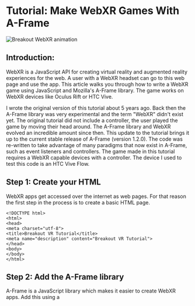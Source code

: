 # Tutorial: Make WebXR Games With A-Frame

![Breakout WebXR animation](img/breakoutWebXR_.gif)

## Introduction:

WebXR is a JavaScript API for creating virtual reality and augmented reality experiences for the web. A user with a WebXR headset can go to this web page and use the app. This article walks you through how to write a WebXR game using JavaScript and Mozilla's A-Frame library. The game works on WebXR devices like Oculus Rift or HTC Vive.

I wrote the original version of this tutorial about 5 years ago. Back then the A-Frame library was very experimental and the term "WebXR" didn't exist yet. The original tutorial did not include a controller, the user played the game by moving their head around. The A-Frame library and WebXR evolved an incredible amount since then. This update to the tutorial brings it up to the current stable release of A-Frame (version 1.2.0). The code was re-written to take advantage of many paradigms that now exist in A-Frame, such as event listeners and controllers. The game made in this tutorial requires a WebXR capable devices with a controller. The device I used to test this code is an HTC Vive Flow.

## Step 1: Create your HTML

WebXR apps get accessed over the internet as web pages. For that reason the first step in the process is to create a basic HTML page.

    <!DOCTYPE html>
    <html>
    <head>
    <meta charset="utf-8">
    <title>Breakout VR Tutorial</title>
    <meta name="description" content="Breakout VR Tutorial">
    </head>
    <body>
    </body>
    </html>

## Step 2: Add the A-Frame library

A-Frame is a JavaScript library which makes it easier to create WebXR apps. Add this using a <script> tag inside the <head> section of the HTML.

    <!-- Basic A-Frame library -->
    <script src="https://aframe.io/releases/1.2.0/aframe.min.js"></script>

## Step 3: Set up Game Elements

Most of the elements in our game will be dynamic and change as part of the game. Some elements will not move or have very little interaction. We will add elements inside the <body> tag of the HTML using special tags specific to the A-Frame library.

The a-scene element has to be in the body of the HTML. All the other A-Frame elements will get placed inside of it.

    <a-scene>	
    </a-scene>	

Mixins are a way of defining attributes for a group of objects without declaring the attributes on each of those objects.

Instead of using Mixins you could define the attributes directly. This doesn’t seem super useful to me, but it’s part of the A-Frame framework, so I included it in this tutorial.

    <!-- Mixins. -->
    <a-assets>
      <a-mixin id="red" material="color: red"></a-mixin>
      <a-mixin id="green" material="color: green"></a-mixin>
      <a-mixin id="blue" material="color: blue; opacity: 0.5"></a-mixin>
      <a-mixin id="url-red" material="color: #d63959"></a-mixin>
      <a-mixin id="cube" geometry="primitive: box"></a-mixin>
    </a-assets>

To help the player see the game area we are going to place flat planes behind and below the game area. These go in the <body> section. 

    <!-- set game background planes. -->
    <a-plane position="0 0 -3" rotation="-90 0 0" width="4" height="8" color="#a0a0a0"></a-plane>
    <a-plane position="0 2 -5" rotation="0 0 0" width="4" height="4" color="#bfabce"></a-plane>

We could set the scene background to a flat color. A 360 degree image looks more interesting, so I added in an example image provided by Mozilla. This is done with an element called <a-sky>.

    <!-- sky color. -->
    <a-sky src="https://cdn.aframe.io/360-image-gallery-boilerplate/img/city.jpg"></a-sky>

We need to specify where the camera is at. To do this we add an A-Frame camera tag. 

We will set wasd-controls to disabled. This prevents the player from moving the camera away from the game board. If we do not disable this then the player can move around the scene.

We will also included a setting for laser-controls. This will allow the user to interact with the app using a laser style VR controller.

    <!-- Set camera and controller starting position. -->
    <a-entity position="0 0 3.8">
      <a-camera look-controls wasd-controls="enabled: false"></a-camera>
      <a-entity laser-controls="hand: right"></a-entity>
    </a-entity>

There will be some text that we display to the user. First there will be some text that shows “Start Game”. This will default to visible (opacity of 1) and disappear when the game starts. 

Next there will be text displayed as “Game Over” if the user loses. This element starts out hidden (opacity of 0) when the game begins 

There will be text displayed as “You Win” if the user wins. This element also starts out hidden (opacity of 0) when the game begins. 

We will have text that shows how many “lives” the player has. This text will change as the game goes on.

We will have text that shows the “score” of the player. This text will also change as the game goes on. 

Each of these have a unique “id” attribute. The "id" attribute gets used to change the element with JavaScript. 

The “Start Game” will have also have a special attribute, so that we can add A-Frame listeners to it. We will name this attribute “handle-start”. This is a unique name that we made up for this particular element.

    <!-- set a plane to track where the user is pointing -->
    <a-plane id="moveTracker" color="#FFFFFF" rotation="0 0 0" position="0 0 -1.6" opacity="0" width="20" height="20" cursor-listener></a-plane>

There will be some text that we display to the user. First there will be some text that shows "Start Game". This will default to visible (opacity of 1) and disappear when the game starts.

Next there will be text displayed as "Game Over" if the user loses. This element starts out hidden (opacity of 0) when the game begins

There will be text displayed as "You Win" if the user wins. This element also starts out hidden (opacity of 0) when the game begins.

We will have text that shows how many "lives" the player has. This text will change as the game goes on.

We will have text that shows the "score" of the player. This text will also change as the game goes on.

Each of these have a unique "id" attribute. The "id" attribute gets used to change the element with JavaScript.

The "Start Game" will have also have a special attribute, so that we can add A-Frame listeners to it. We will name this attribute "handle-start". This is a unique name that we made up for this particular element.

    <!-- Start Game text -->
    <a-entity id="startGameText" text="font: mozillavr; width: 5; lineHeight: 50; letterSpacing: 5; color: green; value: Start" position="2.2 2 0.5" rotation="0 0 0" handle-start></a-entity>

    <!-- Game Over text -->
    <a-entity id="gameOverText" text="opacity: 0; font: mozillavr; width: 5; lineHeight: 50; letterSpacing: 5; color: red; value: Game Over" position="1.9 2.5 0.5" rotation="0 0 0"></a-entity>

    <!-- You Win text -->
    <a-entity id="youWinText" text="opacity: 0; font: mozillavr; width: 5; lineHeight: 50; letterSpacing: 5; color: green; value: You Win" position="2 2.5 0.5" rotation="0 0 0"></a-entity>

    <!-- Player Lives text -->
    <a-entity id="livesText" text="font: mozillavr; width: 5; lineHeight: 50; letterSpacing: 5; color: blue; value: Lives: 3" position="4 3.8 -0.8" rotation="0 0 0"></a-entity>

    <!-- Score text -->
    <a-entity id="scoreText" text="font: mozillavr; width: 5; lineHeight: 50; letterSpacing: 5; color: blue; value: Score: 0" position="0 3.8 -0.8" rotation="0 0 0"></a-entity>

We will also add a paddle and a ball. These will be more interactive.  The paddle will be a rectangular box which the user can move back and forth. The ball will bounce around in the play area. These each have a unique ID attribute and also unique A-Frame handler attributes.

    <!-- Add the game paddle -->
    <a-box id="gamePaddle" color="#42f4aa" position="0 0.3 -1" depth="0.2" height="0.2" width="1" handle-paddle></a-box>

    <!-- Add the game ball -->
    <a-sphere id="gameBall" color="#FFFFFF" radius="0.15" position="0 1.25 -1" handle-ball></a-box>

We could specify a light source to influence how the game elements appear. I couldn't tell much of a difference with the light source specified, so I left this out. Refer to A-Frame's documentation if you would like to specify the light source location(s) for your app.

We have most of our game elements defined. We want to also have rows of blocks that the game ball will break when it hits them. We could have defined these game blocks in the HTML like we did with the game paddle. We will add these elements through JavaScript to show how that to do it that way.

First we will add a script section to the HTML. JavaScript code will go in this. We will initialize arrays of variables. These will store information about the game blocks. In programming best practices these variables would go inside functions and get passed as parameters. This is game is a simple app though, so we will use them as top level variables for simplicity's sake.

    <script>		
      //initialize variables 
      
      //arrays to hold the blocks and their positions
      let gameBlocks = []; //array of objects
      let gameBlocksX = []; //X dimensions of the blocks
      let gameBlocksY = []; //Y dimensions of the blocks
      let gameBlocksZ = []; //Z dimensions of the blocks
      let gameBlocksActive = []; //whether the block is active      
      let blockWidth = 0.8; //how wide blocks are in the X dimension
      let blockHeight = 0.2; //how tall blocks are in the Y dimension
      let blockDepth = 0.2; //how deep blocks are in the Z dimension
      let blockColor = '#4CC3D9'; //the default color of the blocks (later this was changed to be dynamically generated)

    </script>

Next we will add a window.onload function in the JavaScript. Any code we put inside this function will run after the page is ready. Inside this function we are going to put code that appends our game blocks to the scene. In A-Frame we add boxes with a-box elements. We use JavaScript’s document.getElementById() method to identify the scene. Then we use JavaScript’s appendChild method to add the game blocks.

    //wait until the page loads to perform the following
    window.onload = function (){
      //create the game blocks

      //declare the blocks and their attributes
      for (i = 0; i < 12; i++) 
      {
        gameBlocks[i] = document.createElement('a-box');
        gameBlocks[i].setAttribute('width', blockWidth);
        gameBlocks[i].setAttribute('height', blockHeight);
        gameBlocks[i].setAttribute('depth', blockDepth);   
        blockColor = '#' + parseInt(Math.random() * 0xffffff).toString(16);
        gameBlocks[i].setAttribute('color', blockColor);
        gameBlocksActive[i] = "1";
      }

      //set the position of the blocks

      //Top row
      gameBlocksX[0] = -1.5;
      gameBlocksY[0] = 3.5;
      gameBlocksZ[0] = -1;

      gameBlocksX[1] = -0.5;
      gameBlocksY[1] = 3.5;
      gameBlocksZ[1] = -1;

      gameBlocksX[2] = 0.5
      gameBlocksY[2] = 3.5;
      gameBlocksZ[2] = -1;

      gameBlocksX[3] = 1.5;
      gameBlocksY[3] = 3.5;
      gameBlocksZ[3] = -1;

      //Middle row
      gameBlocksX[4] = -1.5;
      gameBlocksY[4] = 3;
      gameBlocksZ[4] = -1;

      gameBlocksX[5] = -0.5;
      gameBlocksY[5] = 3;
      gameBlocksZ[5] = -1;

      gameBlocksX[6] = 0.5
      gameBlocksY[6] = 3;
      gameBlocksZ[6] = -1;

      gameBlocksX[7] = 1.5;
      gameBlocksY[7] = 3;
      gameBlocksZ[7] = -1;

      //Bottom row
      gameBlocksX[8] = -1.5;
      gameBlocksY[8] = 2.5;
      gameBlocksZ[8] = -1;

      gameBlocksX[9] = -0.5;
      gameBlocksY[9] = 2.5;
      gameBlocksZ[9] = -1;

      gameBlocksX[10] = 0.5
      gameBlocksY[10] = 2.5;
      gameBlocksZ[10] = -1;

      gameBlocksX[11] = 1.5;
      gameBlocksY[11] = 2.5;
      gameBlocksZ[11] = -1;

      //add the blocks to the scene
      let scene = document.getElementById("scene"); //assign a name to the A-Frame scene
      for (i = 0; i < 12; i++) 
      {
        scene.appendChild(gameBlocks[i]);
        gameBlocks[i].setAttribute('position', gameBlocksX[i] + ' ' + gameBlocksY[i] + ' ' + gameBlocksZ[i]);
      }
    }

## Step 4: Add Sound

We want the game to have some sound effects, so we will initializze audio files.

    //initialize sound
    let soundWarp = new Audio('warp-sfx-6897.mp3');
    let soundImpact = new Audio('electronic-impact-soft-10019.mp3');
    let soundChime = new Audio('chime-sound-7143.mp3');

## Step 5: Add JavaScript Game Logic

Now we are going to add a bunch of functions to the code. These functions are pieces of the code that will run many times.

Note: In JavaScript there are lots of different ways to define a function. For example, you will sometimes see people write stuff like this: 

    const myFunctionName () => {}

I learned to program in C++ and I like to use that style of function definition:

    function myFunctionName() {}

Whatever style you like to use will work fine.

First we will add a function that stops playing sounds. Later we will call this to stop sounds before a new sound needs to play.

    //stop all of the sounds
    function stopAllSounds(){
      soundWarp.pause();
      soundImpact.pause();
      soundChime.pause();
      soundWarp.currentTime = 0;
      soundImpact.currentTime = 0;
      soundChime.currentTime = 0;
    }

Next we will have a function to detect if the player has broken all the blocks. We will use this to check if the player won the game.

    //function to check if all blocks are broken, return true if so
    function checkBlocks(){
      let returnValue = 1;
      for (i = 0; i < 12; i++){
        if(gameBlocksActive[i] == "1")
          returnValue = 0;
      }
      return returnValue;
    }

We will add a function which will move the ball. Moving the ball happens by adding the ball’s velocity to the coordinates. Later we will will update the position attribute of the ball with the new coordinates.

    function moveBall(){
      //move the game ball
      gameBallX = gameBallX + gameBallVelocityX;
      gameBallY = gameBallY + gameBallVelocityY;
    }

We will add a function to reset the location of the ball. To make the game more interesting we will randomize the X dimension of the game ball each time. Note how we use the setAttribute method to change information about the element.

    //function to reset the ball position
    function resetBall(){
      gameBallX = Math.floor(Math.random() * ((rightBorder - 0.5) - (leftBorder + 0.5) + 1)) + (leftBorder + 0.5);
      gameBallY = 1.25;
      gameBallZ = -1;
      gameBallVelocityX = 0.045;
      gameBallVelocityY = 0.075;
      gameBall.setAttribute('position', gameBallX + ' ' + gameBallY + ' ' + gameBallZ);
    }

We will add a function to update the colors of the paddle. If the player’s laser cursor points at the paddle then we will change the color. I initially designed the game so that the player would grab the cursor and drag it back and forth. I later found that using the point without grabbing made for a better experience. I left the grab coloring in this code to show how to do it though, because it seems like it might be useful for other apps.

    function updatePaddle(){
      if(boxGrabbed == true){
        gamePaddle.setAttribute('color', "#FFFF00");   
      } else if(boxHovered == true){
        gamePaddle.setAttribute('color', "#FF0000");                       
      } else {
        gamePaddle.setAttribute('color', "#0000FF");
      }
    }

We will add a function to reset all the blocks. This will happen if the player starts a new game. The blocks don’t go anywhere when broken. Instead we will hide them by changing the opacity to 0. This function changes the opacity back to 1 to make them visible again. To make the game more interesting the blocks get assigned random colors.

    //function to reset the blocks
    function resetBlocks(){
      for (i = 0; i < 12; i++) 
      {
        gameBlocksActive[i] = "1";
        let blockColor = '#' + parseInt(Math.random() * 0xffffff).toString(16);
        gameBlocks[i].setAttribute('color', blockColor);
        gameBlocks[i].setAttribute('opacity', '1');
      }
    }

We will add a function to check for collisions of the game ball with different game elements. There is at least one open source library for detecting collisions between A-Frame elements. I found that library to be a bit complex for our simple app though. It turned out to easier to roll my own collision detection code. This next function checks for collisions.

    function checkCollisions(){
      let startGameText = document.getElementById('startGameText');
      //checking border collisions
      if(gameBallY >= topBorder){
        gameBallVelocityY = gameBallVelocityY * -1; //make the ball bounce
        gameBallY = gameBallY - 0.1; //to help prevent ball getting stuck
      }
      if(gameBallY <= bottomBorder){
        gameBallVelocityY = gameBallVelocityY * -1; //make the ball bounce
        gameBallY = gameBallY + 0.1; //to help prevent balls getting stuck

        if(gameIsOn == 1){ //if the user is playing
          livesValue = livesValue - 1; //remove a life
          let livesText = document.getElementById('livesText');
          livesText.setAttribute('text', 'font: mozillavr; width: 5; lineHeight: 50; letterSpacing: 5; color: blue; value: Lives: ' + livesValue); //update the life text
          resetBall(); //reset the ball's location so it doesn't get stuck
          stopAllSounds();
          soundImpact.play(); //play a sound

          if(livesValue == 0){ //if the player runs out of lives
            //turn the game off
            gameIsOn = 0;

            //display the Game Over text by setting the opacity to 1
            let gameOverText = document.getElementById('gameOverText');
            gameOverText.setAttribute('text', 'opacity: 1; font: mozillavr; width: 5; lineHeight: 50; letterSpacing: 5; color: red; value: Game Over');

            //reset the blocks
            resetBlocks();

            //display the Start text by changing the opacity to 1
            startGameText.setAttribute('text', 'opacity: 1; font: mozillavr; width: 5; lineHeight: 50; letterSpacing: 5; color: green; value: Start');
          }
        }
      }
      if(gameBallX >= rightBorder){
        gameBallVelocityX = gameBallVelocityX * -1; //make the ball bounce
      }
      if(gameBallX <= leftBorder){
        gameBallVelocityX = gameBallVelocityX * -1; //make the ball bounce
      }
      
      //checking block collisions
      //for each block
      for (i = 0; i < 12; i++){	
        //block collisions
        if((((gameBallY + (gameBallRadius * .8)) >= (gameBlocksY[i] - blockHeight)) && ((gameBallY - (gameBallRadius * .8)) <= gameBlocksY[i])) && ((gameBallX + (gameBallRadius * .8)) >= (gameBlocksX[i]))  && ((gameBallX - (gameBallRadius * .8)) <= (gameBlocksX[i] + blockWidth)) && (gameBlocksActive[i] == "1")){

          gameBallVelocityY = gameBallVelocityY * -1; //make the ball bounce

          gameBlocksActive[i] = "0"; //mark the block as broken
          gameBlocks[i].setAttribute('opacity', '0'); //hide the block

          if(checkBlocks()){ //if all of the blocks are broken
            resetBlocks(); //reset the blocks
            resetBall(); //reset the ball position
          }

          if(gameIsOn == 1){
            scoreValue = scoreValue + 1; //increase the player's score
            let scoreText = document.getElementById('scoreText');
            scoreText.setAttribute('text', 'font: mozillavr; width: 5; lineHeight: 50; letterSpacing: 5; color: blue; value: Score: ' + scoreValue); //update the score text
            stopAllSounds();
            soundChime.play(); //play a sound 

            if(scoreValue == 12){ //if the player broke all of the blocks
              gameIsOn = 0; //turn off the game
              //display the You Win text by changing the opacity to 1
              let youWinText = document.getElementById('youWinText');
              youWinText.setAttribute('text', 'opacity: 1; font: mozillavr; width: 5; lineHeight: 50; letterSpacing: 5; color: green; value: You Win');
              //display the Start text by changing the opacity to 1
              startGameText.setAttribute('text', 'opacity: 1; font: mozillavr; width: 5; lineHeight: 50; letterSpacing: 5; color: green; value: Start');
            }
          }
        }
      }

      //checking paddle collisions		
      if( ((gameBallY + (gameBallRadius * .8)) >= (gamePaddleY - gamePaddleHeight)) && ((gameBallY - (gameBallRadius * .8)) <= (gamePaddleY) && ((gameBallX + (gameBallRadius * .8)) >= (gamePaddleX - gamePaddleWidth * .5))  && ((gameBallX - (gameBallRadius * .8)) <= (gamePaddleX + gamePaddleWidth *.5)))){
        gameBallVelocityY = gameBallVelocityY * -1; //make the ball bounce
      }
    }

The functions above need to interact with certain information throughout the game.  We will add variables to track that information used by the game code. I declared these as top level variables due to the simple nature of the app. (In large or complex apps you would pass this information back and forth to each function as parameters.)

    let gameIsOn = 0; //whether the game is active, controls certain functionality
    let intervalLength = 25; //determines the speed of the game
    let topBorder = 3.5; //border of game area in the Y dimension
    let bottomBorder = 0.25; //border of game area in the Y dimension
    let rightBorder = 1.8; //border of game area in the X dimension
    let leftBorder = -1.8; //border of game area in the X dimension
    let scoreValue = 0; //keeps 
    let boxGrabbed; // whether or not the user grabbed the box (the user doesn't drag the box in the final version, but I left this in for illustration) 
    let boxHovered; // whether or not the user is hovering over the box
    let livesValue = 3; // how many lives the player has
    let gamePaddleX = 0; //where the game paddle is in the X dimension
    let gamePaddleY = 0.3; //where the game paddle is in the Y dimension
    let gamePaddleZ = -1; //where the game paddle is in the Z dimension
    let gamePaddleWidth = 1; //how wide the game paddle is in the X dimension
    let gamePaddleHeight = 0.2; //how tall the game paddle is in the Y dimension
    let gamePaddleDepth = 0.2; //how deep the game paddle is in the Z dimension
    let gameBallX = 0; //the position of the game ball in the X dimension
    let gameBallY = 1.25; //the position of the game ball in the Y dimension
    let gameBallZ = -1; //the position of the game ball in the Z dimension
    let gameBallVelocityX = 0.045; //how fast the game ball is moving in the X dimension
    let gameBallVelocityY = 0.075; //how fast the game ball is moving in the Y dimension
    let gameBallRadius = 0.15; //how fast the game ball is moving in the Z dimension

## Step 6: Add A-Frame JavaScript Code

Next we will add A-Frame listeners to the interact game components. These listeners define how the user can interact with the game.

The first handler will add Event Listeners to the game paddle. We added a unique attribute called “handle-paddle” to the game paddle element in the HTML. In A-Frame we register that as a component and then add event listeners to it.

We will detect when the user points the laser cursor at the game paddle. For that we add “raycaster-intersected”. When this happens we will set the boxHovered variable to true and call the updatePaddle() function. This will change the color of the game paddle.

We will also detect if the user “grabs” the paddle, by holding down the controller button while pointing at the paddle. (This “grab” feature isn’t actually used to move the paddle in this final version, but it seems like a useful feature so I left the code for in for illustration.)

    AFRAME.registerComponent('handle-paddle', {
      init: function () {
        let el = this.el;
        
        el.addEventListener('mousedown', function (evt) {
          boxGrabbed = true;
        });
        
        el.addEventListener('mouseup', function (evt) {
          boxGrabbed = false;
        });     
        
        el.addEventListener('raycaster-intersected', evt => {  
          this.raycaster = evt.detail.el;
        });
        this.el.addEventListener('raycaster-intersected-cleared', evt => {
          this.raycaster = null;
        });
      },
      tick: function () {
        if (!this.raycaster) { 
          boxHovered = false;
          updatePaddle();
          return; 
        }// Not intersecting.
        let intersection = this.raycaster.components.raycaster.getIntersection(this.el);
        if (!intersection) { 
          boxHovered = false;
          updatePaddle();
          return; 
        } // Not intersecting
        // intersecting
        boxHovered = true;
        updatePaddle();
      } 
    });

Next we will register a component and add listeners to detect where the laser cursor is pointing. For the mechanics of this game we want to find where the laser cursor intersects a plane that the paddle can move on. We added an invisble (opacity 0) plane with a unique attribute called “cursor-listener”. If the laser cursor intersects this plane, we will get the X coordinates of that intersection. If the game is on then we will also move the paddle to that location.

    AFRAME.registerComponent('cursor-listener', {
      init: function () {
        this.el.addEventListener('raycaster-intersected', evt => {
          this.raycaster = evt.detail.el;
        });
        this.el.addEventListener('raycaster-intersected-cleared', evt => {
          this.raycaster = null;
        });
      },
      tick: function () {
          if (!this.raycaster) { 
            return; 
          }// Not intersecting.
          let intersection = this.raycaster.components.raycaster.getIntersection(this.el);
          if (!intersection) { 
            return; 
          } // Not intersecting
          // intersecting
          // move box if the game is running
          if(gameIsOn == 1){
            let gamePaddle = document.getElementById('gamePaddle');
            let tempY = gamePaddle.components.position.data.y;
            let tempZ = gamePaddle.components.position.data.z;
            let tempX = intersection.point.x;
            if(tempX < leftBorder){
              tempX = leftBorder + (gamePaddleWidth/2);
            }
            if(tempX > rightBorder){
              tempX = rightBorder - (gamePaddleWidth/2);
            }              
            gamePaddleX = tempX;
            gamePaddle.setAttribute('position', gamePaddleX + ' ' + tempY + ' ' + tempZ);
          }
      }
    });

After that, we want to detect when the user points the laser cursor at the “Start Game” text and clicks the controller button. Like before we do this by registering a component name which matches the unique attribute we game to the element. If the user points the laser cursor at the text, then we will change the color of the text. If the user clicks on the text while selecting it then it will start the game.

    AFRAME.registerComponent('handle-start', {
      init: function () {
        let el = this.el;
        let startGameText = document.getElementById('startGameText');

        el.addEventListener('mousedown', function (evt) {
          if(gameIsOn == 0){
            startGameText.setAttribute('text', 'opacity: 0; font: mozillavr; width: 5; lineHeight: 50; letterSpacing: 5; color: green; value: Start');

            //reset all game components
            resetBall();
            resetBlocks();

            //reset the score
            scoreValue = 0;
            livesValue = 3;

            //update the text
            let scoreText = document.getElementById('scoreText');
            scoreText.setAttribute('text', 'text: Score: ' + scoreValue);	
            let livesText = document.getElementById('livesText');
            livesText.setAttribute('text', 'text: Lives: ' + livesValue);
            //hide the Game Over text by setting the opacity to zero
            let gameOverText = document.getElementById('gameOverText');
            gameOverText.setAttribute('text', 'opacity: 0; font: mozillavr; width: 5; lineHeight: 50; letterSpacing: 5; color: red; value: Game Over');
            //hide the You Win text by setting the opacity to zero
            let youWinText = document.getElementById('youWinText');
            youWinText.setAttribute('text', 'opacity: 0; font: mozillavr; width: 5; lineHeight: 50; letterSpacing: 5; color: green; value: You Win');
            //hide the Start Game text by setting the opacity to zero
            startGameText.setAttribute('text', 'opacity: 0; font: mozillavr; width: 5; lineHeight: 50; letterSpacing: 5; color: green; value: Start');

            //set the game on flag
            gameIsOn = 1;
            
            //play the game start sound
            stopAllSounds();
            soundWarp.play();

          };            
        });
        
        el.addEventListener('raycaster-intersected', evt => {  
          startGameText.setAttribute('text', "font: mozillavr; width: 5; lineHeight: 50; letterSpacing: 5; color: #FF0000; value: Start;");
        });
        this.el.addEventListener('raycaster-intersected-cleared', evt => {
          startGameText.setAttribute('text', "font: mozillavr; width: 5; lineHeight: 50; letterSpacing: 5; color: green; value: Start"); 
        });
      }
    });

Finally we add a game loop. A game contains logic that gets run continuously as the game goes on. In A-Frame this is done using the tick function. I found that I had to add some additional code using A-Frame's throttle method. Without this code then the game would run faster on some devices and slower on others. This method evens out the speed so that it runs at about the same pace for all devices.

    AFRAME.registerComponent('handle-ball', {
      init: function () {
        this.throttledFunction = AFRAME.utils.throttle(this.gameLoop, gameLoopSpeed, this);
      },
      gameLoop: function () {
        checkCollisions(); //check to see if anything collided
        moveBall(); //update the X and Y coordinates of game objects 
        gameBall.setAttribute('position', gameBallX + ' ' + gameBallY + ' ' + gameBallZ); //reposition the ball
      },
      tick: function (t, dt) {
        this.throttledFunction();  // Called every frame.
      } 
    });

## Step 7: Play the Game

Now try out the game.  It has to run on a web server with HTTPS enabled. 

(Tip: If you want a web based tool for testing simple apps with, you could try it in Glitch.com. This is a popular tool for people experimenting with WebXR, because you don’t have to set up a web server.)

The steps to start the app are: 
1. Upload the code to a web server.
2. Put on your VR headset.
3. In your VR headset, use a Mozilla Reality Browser (or similar WebXR web browser).
4. Navigate to the web URL of your app.
5. You should now see the game in VR and be able to play it.

A demo of the app can be found here: https://www.mattnutsch.com/breakoutwebxr/

Full source code can be found here: https://github.com/mnutsch/BreakoutWebXRTutorial